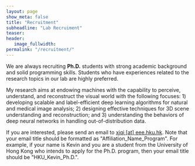```yaml
---
layout: page
show_meta: false
title: "Recruitment"
subheadline: "Lab Recruiment"
teaser: 
header:
   image_fullwidth: 
permalink: "/recruitment/"
---
```


We are always recruiting **Ph.D.** students with strong academic background and solid programming skills. Students who have experiences related to the research topics in our lab are highly preferred.

My research aims at endowing machines with the capability to perceive, understand, and reconstruct the visual world with the following focuses: 1) developing scalable and label-efficient deep learning algorithms for natural and medical image analysis; 2) designing effective techniques for 3D scene understanding and reconstruction; and 3) understanding the behaviors of deep neural networks in handling out-of-distribution data.

If you are interested, please send an email to [xjqi [at] eee.hku.hk](mailto:xjqi@eee.hku.hk). Note that your email title should be formatted as "Affiliation_Name_Program". For example, if your name is Kevin and you are a student from the University of Hong Kong who intends to apply for the Ph.D. program, then your email title should be "HKU_Kevin_Ph.D.".
